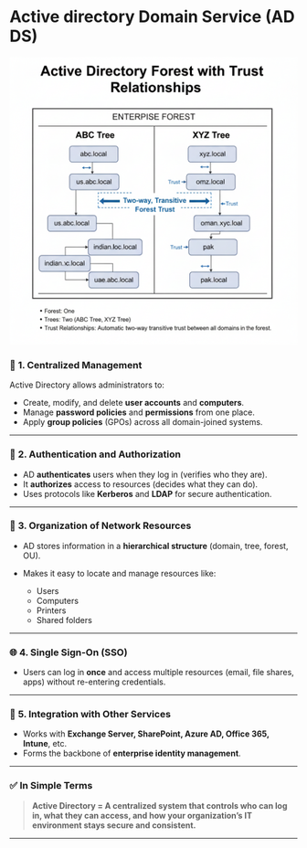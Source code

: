 # Active directory Domain Service (AD DS)

![image](https://github.com/shyjustack/Azure/blob/main/AZ%20800/AD01.png)

### 🧭 **1. Centralized Management**

Active Directory allows administrators to:

* Create, modify, and delete **user accounts** and **computers**.
* Manage **password policies** and **permissions** from one place.
* Apply **group policies** (GPOs) across all domain-joined systems.

---

### 🔐 **2. Authentication and Authorization**

* AD **authenticates** users when they log in (verifies who they are).
* It **authorizes** access to resources (decides what they can do).
* Uses protocols like **Kerberos** and **LDAP** for secure authentication.

---

### 🏢 **3. Organization of Network Resources**

* AD stores information in a **hierarchical structure** (domain, tree, forest, OU).
* Makes it easy to locate and manage resources like:

  * Users
  * Computers
  * Printers
  * Shared folders

---

### 🌐 **4. Single Sign-On (SSO)**

* Users can log in **once** and access multiple resources (email, file shares, apps) without re-entering credentials.

---

### 🤝 **5. Integration with Other Services**

* Works with **Exchange Server, SharePoint, Azure AD, Office 365, Intune**, etc.
* Forms the backbone of **enterprise identity management**.

---

### ✅ **In Simple Terms**

> **Active Directory = A centralized system that controls who can log in, what they can access, and how your organization’s IT environment stays secure and consistent.**

---




